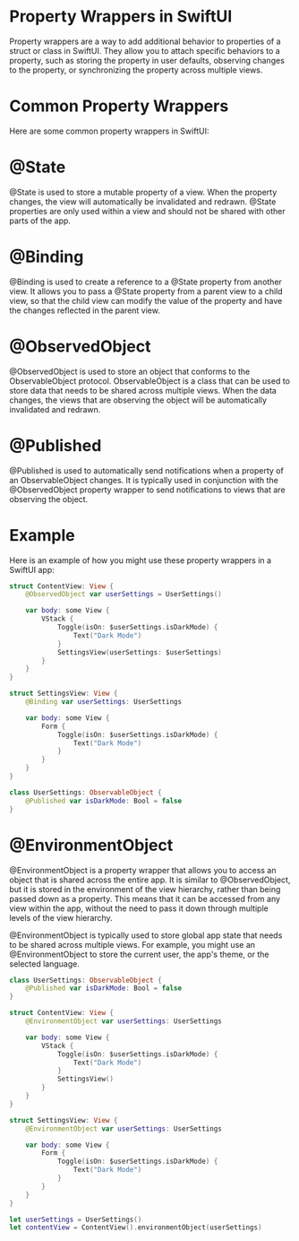 # Property Wrappers in SwiftUI
Property wrappers are a way to add additional behavior to properties of a struct or class in SwiftUI. They allow you to attach specific behaviors to a property, such as storing the property in user defaults, observing changes to the property, or synchronizing the property across multiple views.

# Common Property Wrappers
Here are some common property wrappers in SwiftUI:

# @State
@State is used to store a mutable property of a view. When the property changes, the view will automatically be invalidated and redrawn. @State properties are only used within a view and should not be shared with other parts of the app.

# @Binding
@Binding is used to create a reference to a @State property from another view. It allows you to pass a @State property from a parent view to a child view, so that the child view can modify the value of the property and have the changes reflected in the parent view.

# @ObservedObject
@ObservedObject is used to store an object that conforms to the ObservableObject protocol. ObservableObject is a class that can be used to store data that needs to be shared across multiple views. When the data changes, the views that are observing the object will be automatically invalidated and redrawn.

# @Published
@Published is used to automatically send notifications when a property of an ObservableObject changes. It is typically used in conjunction with the @ObservedObject property wrapper to send notifications to views that are observing the object.

# Example
Here is an example of how you might use these property wrappers in a SwiftUI app:

```swift
struct ContentView: View {
    @ObservedObject var userSettings = UserSettings()

    var body: some View {
        VStack {
            Toggle(isOn: $userSettings.isDarkMode) {
                Text("Dark Mode")
            }
            SettingsView(userSettings: $userSettings)
        }
    }
}

struct SettingsView: View {
    @Binding var userSettings: UserSettings

    var body: some View {
        Form {
            Toggle(isOn: $userSettings.isDarkMode) {
                Text("Dark Mode")
            }
        }
    }
}

class UserSettings: ObservableObject {
    @Published var isDarkMode: Bool = false
}
```

# @EnvironmentObject
@EnvironmentObject is a property wrapper that allows you to access an object that is shared across the entire app. It is similar to @ObservedObject, but it is stored in the environment of the view hierarchy, rather than being passed down as a property. This means that it can be accessed from any view within the app, without the need to pass it down through multiple levels of the view hierarchy.

@EnvironmentObject is typically used to store global app state that needs to be shared across multiple views. For example, you might use an @EnvironmentObject to store the current user, the app's theme, or the selected language.

```swift
class UserSettings: ObservableObject {
    @Published var isDarkMode: Bool = false
}

struct ContentView: View {
    @EnvironmentObject var userSettings: UserSettings

    var body: some View {
        VStack {
            Toggle(isOn: $userSettings.isDarkMode) {
                Text("Dark Mode")
            }
            SettingsView()
        }
    }
}

struct SettingsView: View {
    @EnvironmentObject var userSettings: UserSettings

    var body: some View {
        Form {
            Toggle(isOn: $userSettings.isDarkMode) {
                Text("Dark Mode")
            }
        }
    }
}

let userSettings = UserSettings()
let contentView = ContentView().environmentObject(userSettings)
```

